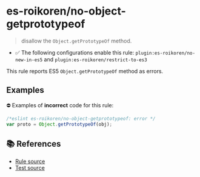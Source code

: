 # es-roikoren/no-object-getprototypeof
> disallow the `Object.getPrototypeOf` method.

- ✅ The following configurations enable this rule: `plugin:es-roikoren/no-new-in-es5` and `plugin:es-roikoren/restrict-to-es3`

This rule reports ES5 `Object.getPrototypeOf` method as errors.

## Examples

⛔ Examples of **incorrect** code for this rule:

```js
/*eslint es-roikoren/no-object-getprototypeof: error */
var proto = Object.getPrototypeOf(obj);
```

## 📚 References

- [Rule source](https://github.com/roikoren755/eslint-plugin-es/blob/v0.0.6/src/rules/no-object-getprototypeof.ts)
- [Test source](https://github.com/roikoren755/eslint-plugin-es/blob/v0.0.6/tests/src/rules/no-object-getprototypeof.ts)
